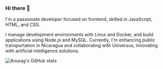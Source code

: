 ### Hi there 👋

I'm a passionate developer focused on frontend, skilled in JavaScript, HTML, and CSS. 

I manage development environments with Linux and Docker, and build applications using Node.js and MySQL. Currently, I'm enhancing public transportation in Nicaragua and collaborating with Universus, innovating with artificial intelligence solutions.

![Anurag's GitHub stats](https://github-readme-stats.vercel.app/api?username=Jessalegri&show_icons=true&theme=transparent)





<!--
**Jessalegri/Jessalegri** is a ✨ _special_ ✨ repository because its `README.md` (this file) appears on your GitHub profile.

Here are some ideas to get you started:

- 🔭 I’m currently working on ...
- 🌱 I’m currently learning ...
- 👯 I’m looking to collaborate on ...
- 🤔 I’m looking for help with ...
- 💬 Ask me about ...
- 📫 How to reach me: ...
- 😄 Pronouns: ...
- ⚡ Fun fact: ...
-->
